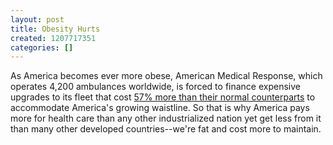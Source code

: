 ```yaml
---
layout: post
title: Obesity Hurts
created: 1207717351
categories: []
---
```

As America becomes ever more obese, American Medical Response, which operates 4,200 ambulances worldwide, is forced to finance expensive upgrades to its fleet that cost <a href="http://www.nytimes.com/2008/04/08/health/08ambu.html" rel="external">57% more than their normal counterparts</a> to accommodate America's growing waistline. So that is why America pays more for health care than any other industrialized nation yet get less from it than many other developed countries--we're fat and cost more to maintain.
